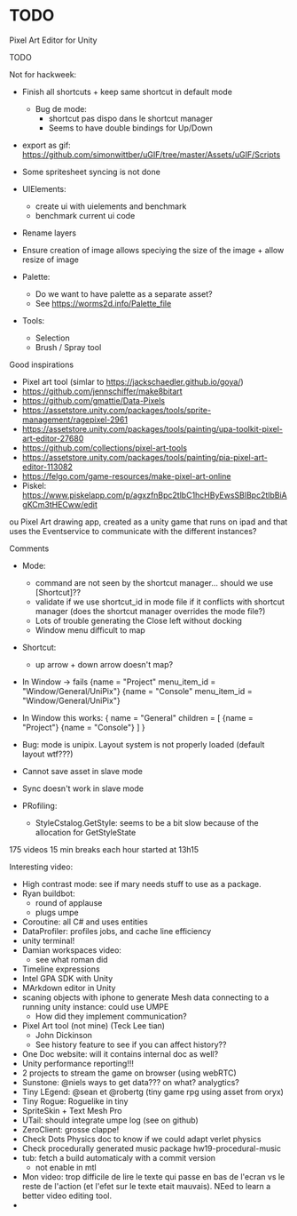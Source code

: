 # TODO

Pixel Art Editor for Unity

TODO

Not for hackweek:
* Finish all shortcuts + keep same shortcut in default mode
  * Bug de mode:
    * shortcut pas dispo dans le shortcut manager
    * Seems to have double bindings for Up/Down
* export as gif: https://github.com/simonwittber/uGIF/tree/master/Assets/uGIF/Scripts
* Some spritesheet syncing is not done
* UIElements:
	* create ui with uielements and benchmark
	* benchmark current ui code
* Rename layers
* Ensure creation of image allows speciying the size of the image + allow resize of image
* Palette:
	* Do we want to have palette as a separate asset?
	* See https://worms2d.info/Palette_file

* Tools:
    * Selection
    * Brush / Spray tool

Good inspirations


* Pixel art tool (simlar to https://jackschaedler.github.io/goya/)
* https://github.com/jennschiffer/make8bitart
* https://github.com/gmattie/Data-Pixels
* https://assetstore.unity.com/packages/tools/sprite-management/ragepixel-2961
* https://assetstore.unity.com/packages/tools/painting/upa-toolkit-pixel-art-editor-27680
* https://github.com/collections/pixel-art-tools
* https://assetstore.unity.com/packages/tools/painting/pia-pixel-art-editor-113082
* https://felgo.com/game-resources/make-pixel-art-online
* Piskel:  https://www.piskelapp.com/p/agxzfnBpc2tlbC1hcHByEwsSBlBpc2tlbBiAgKCm3tHECww/edit


ou Pixel Art drawing app, created as a unity game that runs on ipad and that uses the Eventservice to communicate with the different instances?

Comments
- Mode:
    - command are not seen by the shortcut manager... should we use [Shortcut]??
    - validate if we use shortcut_id in mode file if it conflicts with shortcut manager (does the shortcut manager overrides the mode file?)
    - Lots of trouble generating the Close left without docking
    - Window menu difficult to map
- Shortcut:
  - up arrow + down arrow doesn't map?

- In Window -> fails
{name = "Project" menu_item_id = "Window/General/UniPix"}
{name = "Console" menu_item_id = "Window/General/UniPix"}
- In Window this works:
{
    name = "General"
    children = [
        {name = "Project"}
        {name = "Console"}
    ]
}
- Bug: mode is unipix. Layout system is not properly loaded (default layout wtf???)
- Cannot save asset in slave mode
- Sync doesn't work in slave mode
- PRofiling:
  - StyleCstalog.GetStyle: seems to be a bit slow because of the allocation for GetStyleState

175 videos
15 min breaks each hour
started at 13h15

Interesting video:
- High contrast mode: see if mary needs stuff to use as a package.
- Ryan buildbot: 
    - round of applause
    - plugs umpe
- Coroutine: all C# and uses entities
- DataProfiler: profiles jobs, and cache line efficiency
- unity terminal!
- Damian workspaces video:
    - see what roman did
- Timeline expressions
- Intel GPA SDK with Unity
- MArkdown editor in Unity
- scaning objects with iphone to generate Mesh data connecting to a running unity instance: could use UMPE 
    - How did they implement communication?
- Pixel Art tool (not mine) (Teck Lee tian)
    - John Dickinson
    - See history feature to see if you can affect history??
- One Doc website: will it contains internal doc as well?
- Unity performance reporting!!! 
- 2 projects to stream the game on browser (using webRTC)
- Sunstone: @niels ways to get data??? on what? analygtics?
- Tiny LEgend: @sean et @robertg (tiny game rpg using asset from oryx)
- Tiny Rogue: Roguelike in tiny 
- SpriteSkin + Text Mesh Pro
- UTail: should integrate umpe log (see on github)
- ZeroClient: grosse clappe!
- Check Dots Physics doc to know if we could adapt verlet physics
- Check procedurally generated music package hw19-procedural-music
- tub: fetch a build automaticaly with a commit version
    - not enable in mtl
- Mon video: trop difficile de lire le texte qui passe en bas de l'ecran vs le reste de l'action (et l'efet sur le texte etait mauvais). NEed to learn a better video editing tool.
- 
